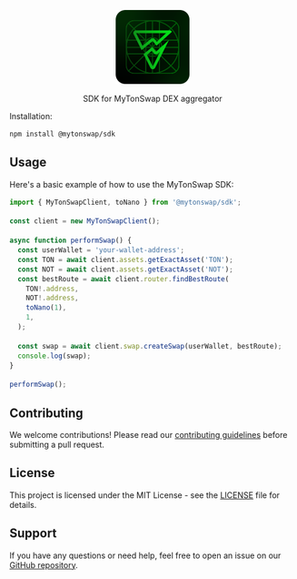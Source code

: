 <p align="center">
  <a href="https://app.mytonswap.com" target="blank"><img src="assets/sdk-icon.png" width="130" alt="MyTonSwap logo" /></a>
</p>

<p align="center">SDK for MyTonSwap DEX aggregator</p>


Installation:

```bash
npm install @mytonswap/sdk
```

## Usage

Here's a basic example of how to use the MyTonSwap SDK:

```ts
import { MyTonSwapClient, toNano } from '@mytonswap/sdk';

const client = new MyTonSwapClient();

async function performSwap() {
  const userWallet = 'your-wallet-address';
  const TON = await client.assets.getExactAsset('TON');
  const NOT = await client.assets.getExactAsset('NOT');
  const bestRoute = await client.router.findBestRoute(
    TON!.address,
    NOT!.address,
    toNano(1),
    1,
  );

  const swap = await client.swap.createSwap(userWallet, bestRoute);
  console.log(swap);
}

performSwap();
```


## Contributing

We welcome contributions! Please read our [contributing guidelines](CONTRIBUTING.md) before submitting a pull request.

## License

This project is licensed under the MIT License - see the [LICENSE](LICENSE) file for details.

## Support

If you have any questions or need help, feel free to open an issue on our [GitHub repository](https://github.com/MyTonSwap/sdk/issues).
